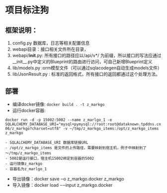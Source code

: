 # 项目标注狗

## 框架说明：
1. config.py 数据库，日志等相关配置信息
2. webapi目录：接口相关文件所在目录，
3. webapi/__init__.py: 所有接口的路径应以/api/v*/ 为前缀，所以接口的写法应通过__init__.py中定义的Blueprint的路由进行访问，可自己新增Blueprint定义
4. lib/models.py :orm模型文件（可以通过sqlacodegen自动生成models文件）
5. lib/JsonResult.py : 标准的返回格式，所有接口的返回都通过这个处理方法。

## 部署

- 编译docker镜像: `docker build . -t z_markgo`
- 运行docker容器:

```docker
docker run -d -p 15002:5002 --name z_marlgo_1 -e SQLALCHEMY_DATABASE_URI="mysql+pymysql://root:root@dataknown.tpddns.cn:503 06/z_markgo?charset=utf8" -v ~/tmp/z_markgo_items:/opt/z_markgo_items z_markgo

- SQLALCHEMY_DATABASE_URI 数据库链接URL
- /opt/z_markgo_items 是文件的上传路径，需要映射到宿主机，例子中映射到了 ～/tmp/z_markgo_items
- 5002是运行接口，宿主机15002绑定到容器的5002
- 运行镜像z_markgo
- 容器名为z_marlgo_1
```

- 导出镜像：docker save ‒o z_markgo.docker z_markgo
- 导入镜像：docker load ‒‒input z_markgo.docker
